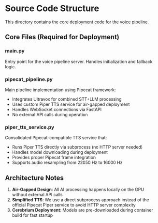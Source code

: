 # Source Code Structure

This directory contains the core deployment code for the voice pipeline.

## Core Files (Required for Deployment)

### main.py
Entry point for the voice pipeline server. Handles initialization and fallback logic.

### pipecat_pipeline.py
Main pipeline implementation using Pipecat framework:
- Integrates Ultravox for combined STT+LLM processing
- Uses custom Piper TTS service for air-gapped deployment
- Handles WebSocket connections via FastAPI
- No external API calls during operation

### piper_tts_service.py
Consolidated Pipecat-compatible TTS service that:
- Runs Piper TTS directly via subprocess (no HTTP server needed)
- Handles model downloading during deployment
- Provides proper Pipecat frame integration
- Supports audio resampling from 22050 Hz to 16000 Hz

## Architecture Notes

1. **Air-Gapped Design**: All AI processing happens locally on the GPU without external API calls
2. **Simplified TTS**: We use a direct subprocess approach instead of the official Pipecat Piper service to avoid HTTP server complexity
3. **Cerebrium Deployment**: Models are pre-downloaded during container build for fast startup

